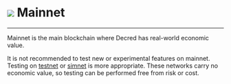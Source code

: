 # <img class="dcr-icon" src="/img/dcr-icons/Dcrtl.svg" /> Mainnet

---

Mainnet is the main blockchain where Decred has real-world economic value.

It is not recommended to test new or experimental features on mainnet.
Testing on [testnet](testnet.md) or [simnet](simnet.md) is more appropriate.
These networks carry no economic value, so testing can be performed free from risk or cost.

